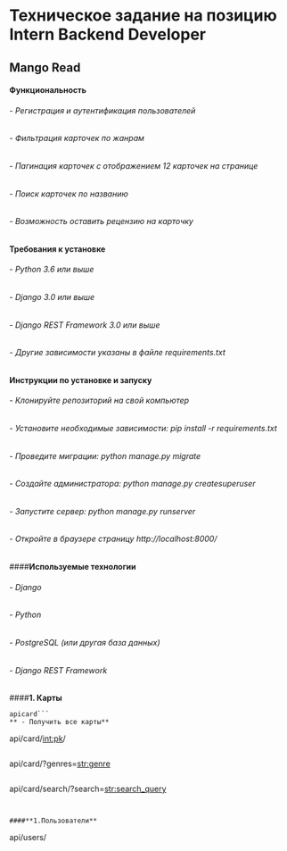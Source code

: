 # Техническое задание на позицию Intern Backend Developer

## Mango Read

#### **Функциональность**

###### - Регистрация и аутентификация пользователей
###### - Фильтрация карточек по жанрам
###### - Пагинация карточек с отображением 12 карточек на странице
###### - Поиск карточек по названию
###### - Возможность оставить рецензию на карточку

#### **Требования к установке**
###### - Python 3.6 или выше
###### - Django 3.0 или выше
###### - Django REST Framework 3.0 или выше
###### - Другие зависимости указаны в файле requirements.txt

#### **Инструкции по установке и запуску**
###### - Клонируйте репозиторий на свой компьютер
###### - Установите необходимые зависимости: pip install -r requirements.txt
###### - Проведите миграции: python manage.py migrate
###### - Создайте администратора: python manage.py createsuperuser
###### - Запустите сервер: python manage.py runserver
###### - Откройте в браузере страницу http://localhost:8000/

####**Используемые технологии**

###### - Django
###### - Python
###### - PostgreSQL (или другая база данных)
###### - Django REST Framework

####**1. Карты**

```
apicard```
** - Получить все карты**

```
api/card/<int:pk>/ 
``` **- Получить детальную информацию о карте**

```
api/card/?genres=<str:genre>
``` ** - Получить список карт по жанру**

```
api/card/search/?search=<str:search_query>
``` ** - Поиск  карт, соответствующих запросу**


####**1.Пользователи**
```
api/users/ 
``` ** - Получить список всех пользователей**